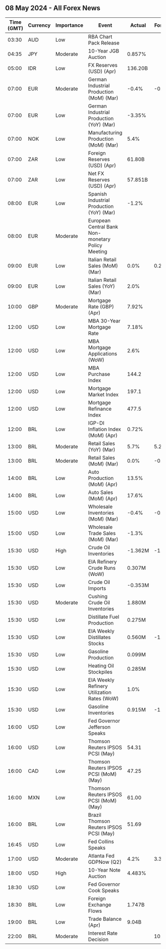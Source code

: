 ## 08 May 2024 - All Forex News

| Time (GMT) | Currency | Importance | Event | Actual | Forecast | Previous |
|------|----------|------------|-------|--------|----------|----------|
| 03:30 | AUD | Low | RBA Chart Pack Release |  |  |  |
| 04:35 | JPY | Moderate | 10-Year JGB Auction | 0.857% |  | 0.753% |
| 05:00 | IDR | Low | FX Reserves (USD) (Apr) | 136.20B |  | 140.40B |
| 07:00 | EUR | Moderate | German Industrial Production (MoM) (Mar) | -0.4% | -0.6% | 1.7% |
| 07:00 | EUR | Low | German Industrial Production (YoY) (Mar) | -3.35% |  | -5.16% |
| 07:00 | NOK | Low | Manufacturing Production (MoM) (Mar) | 5.4% |  | -1.0% |
| 07:00 | ZAR | Low | Foreign Reserves (USD) (Apr) | 61.80B |  | 62.32B |
| 07:00 | ZAR | Low | Net FX Reserves (USD) (Apr) | 57.851B |  | 57.513B |
| 08:00 | EUR | Low | Spanish Industrial Production (YoY) (Mar) | -1.2% |  | 1.3% |
| 08:00 | EUR | Moderate | European Central Bank Non-monetary Policy Meeting |  |  |  |
| 09:00 | EUR | Low | Italian Retail Sales (MoM) (Mar) | 0.0% | 0.2% | 0.1% |
| 09:00 | EUR | Low | Italian Retail Sales (YoY) (Mar) | 2.0% |  | 2.4% |
| 10:00 | GBP | Moderate | Mortgage Rate (GBP) (Apr) | 7.92% |  | 7.92% |
| 12:00 | USD | Low | MBA 30-Year Mortgage Rate | 7.18% |  | 7.29% |
| 12:00 | USD | Low | MBA Mortgage Applications (WoW) | 2.6% |  | -2.3% |
| 12:00 | USD | Low | MBA Purchase Index | 144.2 |  | 141.7 |
| 12:00 | USD | Low | Mortgage Market Index | 197.1 |  | 192.1 |
| 12:00 | USD | Low | Mortgage Refinance Index | 477.5 |  | 456.9 |
| 12:00 | BRL | Low | IGP-DI Inflation Index (MoM) (Apr) | 0.72% |  | -0.30% |
| 13:00 | BRL | Moderate | Retail Sales (YoY) (Mar) | 5.7% | 5.2% | 8.1% |
| 13:00 | BRL | Moderate | Retail Sales (MoM) (Mar) | 0.0% | -0.1% | 1.0% |
| 14:00 | BRL | Low | Auto Production (MoM) (Apr) | 13.5% |  | 3.2% |
| 14:00 | BRL | Low | Auto Sales (MoM) (Apr) | 17.6% |  | 13.6% |
| 15:00 | USD | Low | Wholesale Inventories (MoM) (Mar) | -0.4% | -0.4% | 0.5% |
| 15:00 | USD | Low | Wholesale Trade Sales (MoM) (Mar) | -1.3% |  | 2.0% |
| 15:30 | USD | High | Crude Oil Inventories | -1.362M | -1.430M | 7.265M |
| 15:30 | USD | Low | EIA Refinery Crude Runs (WoW) | 0.307M |  | -0.230M |
| 15:30 | USD | Low | Crude Oil Imports | -0.353M |  | 1.536M |
| 15:30 | USD | Moderate | Cushing Crude Oil Inventories | 1.880M |  | 1.089M |
| 15:30 | USD | Low | Distillate Fuel Production | 0.275M |  | -0.271M |
| 15:30 | USD | Low | EIA Weekly Distillates Stocks | 0.560M | -1.000M | -0.732M |
| 15:30 | USD | Low | Gasoline Production | 0.099M |  | 0.254M |
| 15:30 | USD | Low | Heating Oil Stockpiles | 0.285M |  | -0.179M |
| 15:30 | USD | Low | EIA Weekly Refinery Utilization Rates (WoW) | 1.0% |  | -1.0% |
| 15:30 | USD | Low | Gasoline Inventories | 0.915M | -1.180M | 0.344M |
| 16:00 | USD | Low | Fed Governor Jefferson Speaks |  |  |  |
| 16:00 | USD | Low | Thomson Reuters IPSOS PCSI (May) | 54.31 |  | 53.44 |
| 16:00 | CAD | Low | Thomson Reuters IPSOS PCSI (MoM) (May) | 47.25 |  | 48.02 |
| 16:00 | MXN | Low | Thomson Reuters IPSOS PCSI (MoM) (May) | 61.00 |  | 59.82 |
| 16:00 | BRL | Low | Brazil Thomson Reuters IPSOS PCSI (May) | 51.69 |  | 53.31 |
| 16:45 | USD | Low | Fed Collins Speaks |  |  |  |
| 17:00 | USD | Moderate | Atlanta Fed GDPNow (Q2) | 4.2% | 3.3% | 3.3% |
| 18:00 | USD | High | 10-Year Note Auction | 4.483% |  | 4.560% |
| 18:30 | USD | Low | Fed Governor Cook Speaks |  |  |  |
| 18:30 | BRL | Low | Foreign Exchange Flows | 1.747B |  | -0.905B |
| 19:00 | BRL | Low | Trade Balance (Apr) | 9.04B |  | 7.23B |
| 22:00 | BRL | Moderate | Interest Rate Decision |  | 10.50% | 10.75% |
